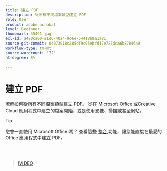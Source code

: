 ```yaml
---
title: 建立 PDF
description: 從所有不同檔案類型建立 PDF
role: User
product: adobe acrobat
level: Beginner
thumbnail: 35491.jpg
exl-id: a480ca00-a1d6-4024-9d6e-54418b8a1a81
source-git-commit: 04073918c285df9c95ebfd17e727dca6b87846a9
workflow-type: tm+mt
source-wordcount: '72'
ht-degree: 8%

---
```


# 建立 PDF

瞭解如何從所有不同檔案類型建立 PDF。 從在 Microsoft Office 或Creative Cloud 應用程式中建立的檔案開始，或是使用影像、掃描或甚至網站。

>[!TIP]
>
>您會一直使用 Microsoft Office 嗎？ 查看這些 [ 整合 ](../integrate/integrate-overview.md#microsoft) 功能，讓您能直接在最愛的 Office 應用程式中建立 PDF。

<br> 

>[!VIDEO](https://video.tv.adobe.com/v/35491?hidetitle=true)